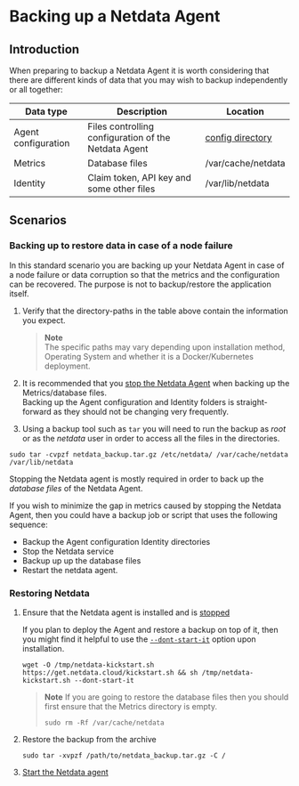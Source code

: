 # Backing up a Netdata Agent

## Introduction

When preparing to backup a Netdata Agent it is worth considering that there are different kinds of data that you may wish to backup independently or all together:

| Data type           | Description                                          | Location                                                                                                                |
|---------------------|------------------------------------------------------|-------------------------------------------------------------------------------------------------------------------------|
| Agent configuration | Files controlling configuration of the Netdata Agent | [config directory](https://github.com/netdata/netdata/blob/master/docs/configure/nodes.md#the-netdata-config-directory) |
| Metrics             | Database files                                       | /var/cache/netdata                                                                                                      |
| Identity            | Claim token, API key and some other files            | /var/lib/netdata                                                                                                        |


## Scenarios

### Backing up to restore data in case of a node failure

In this standard scenario you are backing up your Netdata Agent in case of a node failure or data corruption so that the metrics and the configuration can be recovered. The purpose is not to backup/restore the application itself.

1. Verify that the directory-paths in the table above contain the information you expect.  

   > **Note**  
   > The specific paths may vary depending upon installation method, Operating System and whether it is a Docker/Kubernetes deployment.

2. It is recommended that you [stop the Netdata Agent](https://github.com/netdata/netdata/blob/master/docs/configure/start-stop-restart.md) when backing up the Metrics/database files.  
   Backing up the Agent configuration and Identity folders is straight-forward as they should not be changing very frequently.

3. Using a backup tool such as `tar` you will need to run the backup as _root_ or as the _netdata_ user in order to access all the files in the directories.

  ```
  sudo tar -cvpzf netdata_backup.tar.gz /etc/netdata/ /var/cache/netdata /var/lib/netdata
  ```
  
  Stopping the Netdata agent is mostly required in order to back up the _database files_ of the Netdata Agent.
  
  If you wish to minimize the gap in metrics caused by stopping the Netdata Agent, then you could have a backup job or script that uses the following sequence:
  
- Backup the Agent configuration Identity directories
- Stop the Netdata service
- Backup up up the database files
- Restart the netdata agent.

### Restoring Netdata

1. Ensure that the Netdata agent is installed and is [stopped](https://github.com/netdata/netdata/blob/master/packaging/installer/README.md#maintaining-a-netdata-agent-installation)

   If you plan to deploy the Agent and restore a backup on top of it, then you might find it helpful to use the [`--dont-start-it`](https://github.com/netdata/netdata/blob/master/packaging/installer/methods/kickstart.md#other-options) option upon installation.

   ```
   wget -O /tmp/netdata-kickstart.sh https://get.netdata.cloud/kickstart.sh && sh /tmp/netdata-kickstart.sh --dont-start-it
   ```
  
    > **Note**
    > If you are going to restore the database files then you should first ensure that the Metrics directory is empty.
    > 
    > ```
    > sudo rm -Rf /var/cache/netdata
    > ```

2. Restore the backup from the archive

    ```
    sudo tar -xvpzf /path/to/netdata_backup.tar.gz -C /
    ```

3. [Start the Netdata agent](https://github.com/netdata/netdata/blob/master/packaging/installer/README.md#maintaining-a-netdata-agent-installation)
